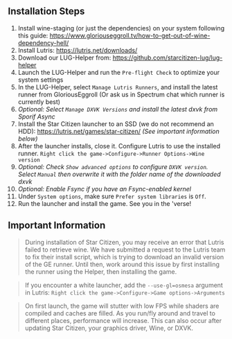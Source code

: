 ## Installation Steps

1. Install wine-staging (or just the dependencies) on your system following this guide: https://www.gloriouseggroll.tv/how-to-get-out-of-wine-dependency-hell/
2. Install Lutris: https://lutris.net/downloads/
3. Download our LUG-Helper from: https://github.com/starcitizen-lug/lug-helper
4. Launch the LUG-Helper and run the `Pre-flight Check` to optimize your system settings
5. In the LUG-Helper, select `Manage Lutris Runners`, and install the latest runner from GloriousEggroll (Or ask us in Spectrum chat which runner is currently best)
6. _Optional: Select `Manage DXVK Versions` and install the latest dxvk from Sporif Async_
7. Install the Star Citizen launcher to an SSD (we do not recommend an HDD): https://lutris.net/games/star-citizen/ _(See important information below)_
8. After the launcher installs, close it. Configure Lutris to use the installed runner. `Right click the game->Configure->Runner Options->Wine version`
9. _Optional: Check `Show advanced options` to configure `DXVK version`. Select `Manual` then overwrite it with the folder name of the downloaded dxvk_
10. _Optional: Enable Fsync if you have an Fsync-enabled kernel_
11. Under `System options`, make sure `Prefer system libraries` is `Off`.
12. Run the launcher and install the game. See you in the 'verse!

## Important Information

> During installation of Star Citizen, you may receive an error that Lutris failed to retrieve wine.  We have submitted a request to the Lutris team to fix their install script, which is trying to download an invalid version of the GE runner.  Until then, work around this issue by first installing the runner using the Helper, then installing the game.

> If you encounter a white launcher, add the `--use-gl=osmesa` argument in Lutris: `Right click the game->Configure->Game options->Arguments`

> On first launch, the game will stutter with low FPS while shaders are compiled and caches are filled. As you run/fly around and travel to different places, performance will increase.
> This can also occur after updating Star Citizen, your graphics driver, Wine, or DXVK.